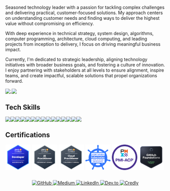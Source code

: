 
Seasoned technology leader with a passion for tackling complex challenges and delivering practical, customer-focused solutions. My approach centers on understanding customer needs and finding ways to deliver the highest value without compromising on efficiency.

With deep experience in technical strategy, system design, algorithms, computer programming, architecture, cloud computing, and leading projects from inception to delivery, I focus on driving meaningful business impact. 

Currently, I'm dedicated to strategic leadership, aligning technology initiatives with broader business goals, and fostering a culture of innovation. I enjoy partnering with stakeholders at all levels to ensure alignment, inspire teams, and create impactful, scalable solutions that propel organizations forward.



<a href="https://github.com/anuraghazra/github-readme-stats">
  <img height=200 align="center" src="https://github-readme-stats.vercel.app/api?username=jorgecontreras&theme=vue-dark&rank_icon=github" />
</a>
<a href="https://github.com/anuraghazra/convoychat">
  <img height=200 align="center" src="https://github-readme-stats.vercel.app/api/top-langs?username=jorgecontreras&layout=compact&langs_count=8&card_width=320&theme=vue-dark" />
</a>

## Tech Skills

<p style="display: flex; flex-wrap: wrap; gap: 0;">
  <img src="https://img.shields.io/badge/Golang-00ADD8?style=for-the-badge&logo=go&logoColor=white" />
  <img src="https://img.shields.io/badge/Python-3776AB?style=for-the-badge&logo=python&logoColor=white" />
  <img src="https://img.shields.io/badge/PHP-777BB4?style=for-the-badge&logo=php&logoColor=white" />
  <img src="https://img.shields.io/badge/MySQL-4479A1?style=for-the-badge&logo=mysql&logoColor=white" />
  <img src="https://img.shields.io/badge/PostgreSQL-336791?style=for-the-badge&logo=postgresql&logoColor=white" />
  <img src="https://img.shields.io/badge/Redis-DC382D?style=for-the-badge&logo=redis&logoColor=white" />
  <img src="https://img.shields.io/badge/AWS-232F3E?style=for-the-badge&logo=amazonaws&logoColor=white" />
  <img src="https://img.shields.io/badge/Docker-2496ED?style=for-the-badge&logo=docker&logoColor=white" />
  <img src="https://img.shields.io/badge/Kubernetes-326CE5?style=for-the-badge&logo=kubernetes&logoColor=white" />
  <img src="https://img.shields.io/badge/GitLab-FC6D26?style=for-the-badge&logo=gitlab&logoColor=white" />
  <img src="https://img.shields.io/badge/New%20Relic-008C99?style=for-the-badge&logo=new-relic&logoColor=white" />
  <img src="https://img.shields.io/badge/Terraform-623CE4?style=for-the-badge&logo=terraform&logoColor=white" />
  <img src="https://img.shields.io/badge/HTML5-E34F26?style=for-the-badge&logo=html5&logoColor=white" />
  <img src="https://img.shields.io/badge/CSS3-1572B6?style=for-the-badge&logo=css3&logoColor=white" />
  <img src="https://img.shields.io/badge/JavaScript-F7DF1E?style=for-the-badge&logo=javascript&logoColor=black" />
</p>

## Certifications

[<img src="./media/awsdev.png" alt="AWS Certified Developer" height="80">](https://www.credly.com/badges/be468178-1502-481b-a020-2b6cae9b76f2)
[<img src="./media/awsai.png" alt="AWS Certified AI Specialty" height="80">](https://www.credly.com/badges/462a85be-5057-433b-a497-f005bde62d8e)
[<img src="./media/awscloud.png" alt="AWS Certified Cloud Practitioner" height="80">](https://www.credly.com/badges/68becbbf-d7cf-4e3a-89ff-80b5e0006e9b)
[<img src="./media/ckad.png" alt="CKAD Certification" height="80">](https://www.credly.com/badges/254beb18-1ccf-4c0c-af65-38b91456f956)
[<img src="./media/pmiacp.png" alt="PMI-ACP Certification" height="80">](https://www.credly.com/badges/9489166e-72a1-4652-b729-a4c5497e4257)
[<img src="./media/ghf.png" alt="GitHub Actions Certification" height="80">](https://www.credly.com/badges/c2b28805-1c7e-4302-a6c9-5ab7c9034c99)
                                                                   


## 

<p align="center">
  <a href="https://github.com/jorgecontreras" target="_blank">
    <img src="https://img.shields.io/badge/GitHub-181717?style=for-the-badge&logo=github&logoColor=white" alt="GitHub">
  </a>
  <a href="https://medium.com/@jorge-contreras" target="_blank">
    <img src="https://img.shields.io/badge/Medium-12100E?style=for-the-badge&logo=medium&logoColor=white" alt="Medium">
  </a>
  <a href="https://www.linkedin.com/in/jorgecontreras-profile" target="_blank">
    <img src="https://img.shields.io/badge/LinkedIn-0077B5?style=for-the-badge&logo=linkedin&logoColor=white" alt="LinkedIn">
  </a>
  <a href="https://dev.to/jorgecontreras" target="_blank">
    <img src="https://img.shields.io/badge/Dev.to-0A0A0A?style=for-the-badge&logo=devdotto&logoColor=white" alt="Dev.to">
  </a>
  <a href="https://www.credly.com/users/jorge-contreras-rodriguez/badges#" target="_blank">
    <img src="https://img.shields.io/badge/Credly-F2B01E?style=for-the-badge&logo=credly&logoColor=white" alt="Credly">
  </a>
</p>

